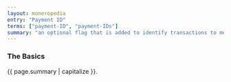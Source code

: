 ```yaml
---
layout: moneropedia
entry: "Payment ID"
terms: ["payment-ID", "payment-IDs"]
summary: "an optional flag that is added to identify transactions to merchants, consisting of 64 hexadecimal characters"
---
```


### The Basics

{{ page.summary | capitalize }}.